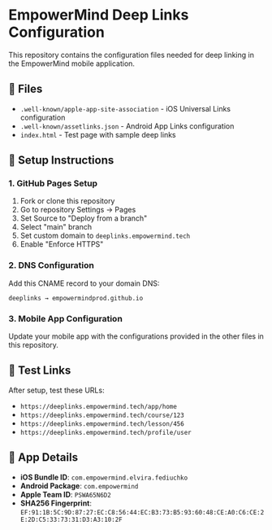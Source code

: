# EmpowerMind Deep Links Configuration

This repository contains the configuration files needed for deep linking in the EmpowerMind mobile application.

## 📁 Files

- `.well-known/apple-app-site-association` - iOS Universal Links configuration
- `.well-known/assetlinks.json` - Android App Links configuration
- `index.html` - Test page with sample deep links

## 🚀 Setup Instructions

### 1. GitHub Pages Setup
1. Fork or clone this repository
2. Go to repository Settings → Pages
3. Set Source to "Deploy from a branch"
4. Select "main" branch
5. Set custom domain to `deeplinks.empowermind.tech`
6. Enable "Enforce HTTPS"

### 2. DNS Configuration
Add this CNAME record to your domain DNS:
```
deeplinks → empowermindprod.github.io
```

### 3. Mobile App Configuration
Update your mobile app with the configurations provided in the other files in this repository.

## 🔗 Test Links

After setup, test these URLs:
- `https://deeplinks.empowermind.tech/app/home`
- `https://deeplinks.empowermind.tech/course/123`
- `https://deeplinks.empowermind.tech/lesson/456`
- `https://deeplinks.empowermind.tech/profile/user`

## 📱 App Details

- **iOS Bundle ID**: `com.empowermind.elvira.fediuchko`
- **Android Package**: `com.empowermind`
- **Apple Team ID**: `PSWA65N6D2`
- **SHA256 Fingerprint**: `EF:91:1B:5C:9D:87:27:EC:C8:56:44:EC:B3:73:B5:93:60:48:CE:A0:C6:CE:2E:2D:C5:33:73:31:D3:A3:10:2F`
